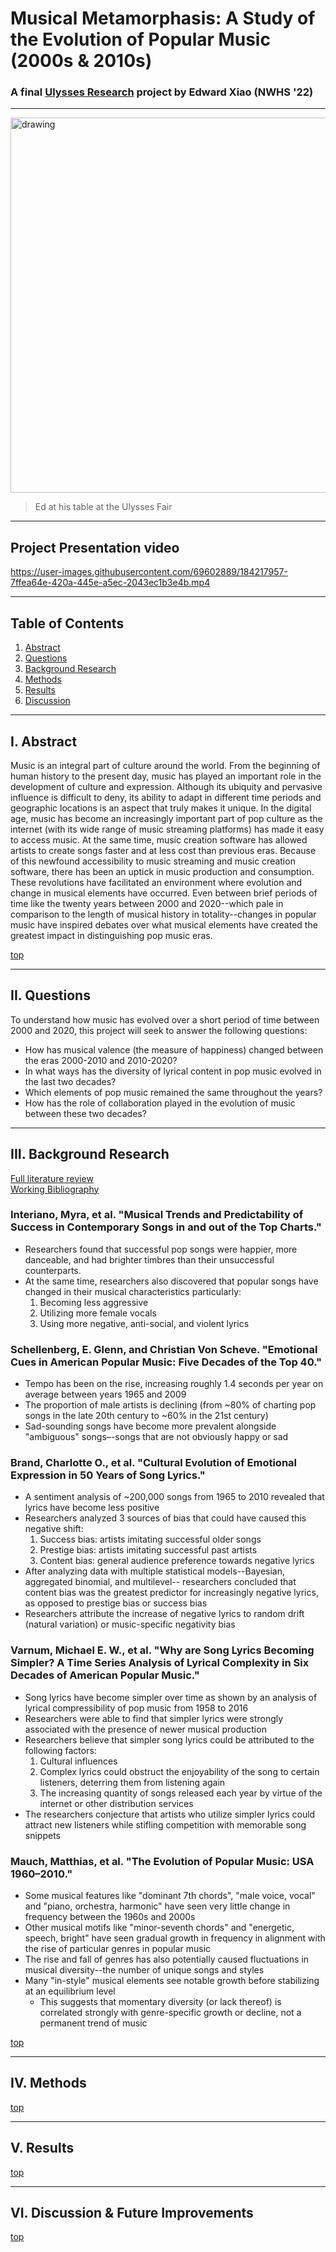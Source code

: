 # Musical Metamorphasis: A Study of the Evolution of Popular Music (2000s & 2010s)
### A final [Ulysses Research](https://sites.google.com/mcpsmd.net/ulysses/home) project by Edward Xiao (NWHS '22)   
---

<img src="https://user-images.githubusercontent.com/69602889/184269248-dbe18bf2-5901-4714-80ed-309f0200090b.jpg" alt="drawing" width="600"/>

> Ed at his table at the Ulysses Fair

---
## Project Presentation video
https://user-images.githubusercontent.com/69602889/184217957-7ffea64e-420a-445e-a5ec-2043ec1b3e4b.mp4

---
## Table of Contents
1. [Abstract](#i-abstract)
2. [Questions](#ii-questions)
3. [Background Research](#iii-background-research)
4. [Methods](#iv-methods)
5. [Results](#v-results)
6. [Discussion](#vi-discussion--future-improvements)
   
   

---
## I. Abstract
Music is an integral part of culture around the world. From the beginning of human history to the present day, music has played an important role in the development of culture and expression. Although its ubiquity and pervasive influence is difficult to deny, its ability to adapt in different time periods and geographic locations is an aspect that truly makes it unique. In the digital age, music has become an increasingly important part of pop culture as the internet (with its wide range of music streaming platforms) has made it easy to access music. At the same time, music creation software has allowed artists to create songs faster and at less cost than previous eras. Because of this newfound accessibility to music streaming and music creation software, there has been an uptick in music production and consumption. These revolutions have facilitated an environment where evolution and change in musical elements have occurred. Even between brief periods of time like the twenty years between 2000 and 2020--which pale in comparison to the length of musical history in totality--changes in popular music have inspired debates over what musical elements have created the greatest impact in distinguishing pop music eras.  

[top](#musical-metamorphasis-a-study-of-the-evolution-of-popular-music-2000s--2010s)
   
   

---
## II. Questions
To understand how music has evolved over a short period of time between 2000 and 2020, this project will seek to answer the following questions:
* How has musical valence (the measure of happiness) changed between the eras 2000-2010 and 2010-2020?
* In what ways has the diversity of lyrical content in pop music evolved in the last two decades?
* Which elements of pop music remained the same throughout the years?
* How has the role of collaboration played in the evolution of music between these two decades?

---
## III. Background Research
[Full literature review](https://github.com/EdwardX29/MusicMeta_DataAnalysis/files/9312450/lit-review.docx)        
[Working Bibliography](https://github.com/EdwardX29/MusicMeta_DataAnalysis/files/9313073/WorkingBib.docx)


### **Interiano, Myra, et al. "Musical Trends and Predictability of Success in Contemporary Songs in and out of the Top Charts."**

* Researchers found that successful pop songs were happier, more danceable, and had brighter timbres than their unsuccessful counterparts. 
* At the same time, researchers also discovered that popular songs have changed in their musical characteristics particularly:
    1. Becoming less aggressive
    2. Utilizing more female vocals
    3. Using more negative, anti-social, and violent lyrics

### **Schellenberg, E. Glenn, and Christian Von Scheve. "Emotional Cues in American Popular Music: Five Decades of the Top 40."**
* Tempo has been on the rise, increasing roughly 1.4 seconds per year on average between years 1965 and 2009
* The proportion of male artists is declining (from ~80% of  charting pop songs in the late 20th century to ~60% in the 21st century)
* Sad-sounding songs have become more prevalent alongside "ambiguous" songs–-songs that are not obviously happy or sad

### **Brand, Charlotte O., et al. "Cultural Evolution of Emotional Expression in 50 Years of Song Lyrics."**
* A sentiment analysis of ~200,000 songs from 1965 to 2010 revealed that lyrics have become less positive
* Researchers analyzed 3 sources of bias that could have caused this negative shift:
    1. Success bias: artists imitating successful older songs
    2. Prestige bias: artists imitating successful past artists
    3. Content bias: general audience preference towards negative lyrics
* After analyzing data with multiple statistical models--Bayesian, aggregated binomial, and multilevel-- researchers concluded that content bias was the greatest predictor for increasingly negative lyrics, as opposed to prestige bias or success bias
* Researchers attribute the increase of negative lyrics to random drift (natural variation) or music-specific negativity bias 

### **Varnum, Michael E. W., et al. "Why are Song Lyrics Becoming Simpler? A Time Series Analysis of Lyrical Complexity in Six Decades of American Popular Music."**
* Song lyrics have become simpler over time as shown by an analysis of lyrical compressibility of pop music from 1958 to 2016
* Researchers were able to find that simpler lyrics were strongly associated with the presence of newer musical production
* Researchers believe that simpler song lyrics could be attributed to the following factors:   
    1. Cultural influences
    2. Complex lyrics could obstruct the enjoyability of the song to certain listeners, deterring them from listening again
    3. The increasing quantity of songs released each year by virtue of the internet or other distribution services
* The researchers conjecture that artists who utilize simpler lyrics could attract new listeners while stifling competition with memorable song snippets 

### **Mauch, Matthias, et al. "The Evolution of Popular Music: USA 1960–2010."**

* Some musical features like "dominant 7th chords", "male voice, vocal" and "piano, orchestra, harmonic" have seen very little change in frequency between the 1960s and 2000s
*  Other musical motifs like "minor-seventh chords" and "energetic, speech, bright" have seen gradual growth in frequency in alignment with the rise of particular genres in popular music
* The rise and fall of genres has also potentially caused fluctuations in musical diversity--the number of unique songs and styles
* Many "in-style" musical elements see notable growth before stabilizing at an equilibrium level
    * This suggests that momentary diversity (or lack thereof) is correlated strongly with genre-specific growth or decline, not a permanent trend of music

[top](#musical-metamorphasis-a-study-of-the-evolution-of-popular-music-2000s--2010s)
   

---
## IV. Methods
[top](#musical-metamorphasis-a-study-of-the-evolution-of-popular-music-2000s--2010s)

---
## V. Results
[top](#musical-metamorphasis-a-study-of-the-evolution-of-popular-music-2000s--2010s)
   
---
## VI. Discussion & Future Improvements

[top](#musical-metamorphasis-a-study-of-the-evolution-of-popular-music-2000s--2010s)

